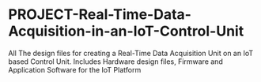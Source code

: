 # PROJECT-Real-Time-Data-Acquisition-in-an-IoT-Control-Unit
All The design files for creating a Real-Time Data Acquisition Unit on an IoT based Control Unit. Includes Hardware design files, Firmware and Application Software for the IoT Platform
